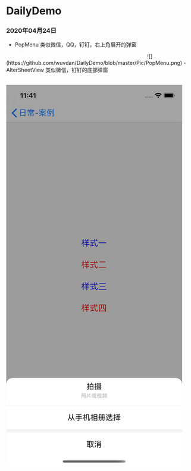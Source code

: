 # DailyDemo

### 2020年04月24日
- PopMenu
类似微信，QQ，钉钉，右上角展开的弹窗
<img scr="https://github.com/wuvdan/DailyDemo/blob/master/Pic/PopMenu.png" width ="375">
![](https://github.com/wuvdan/DailyDemo/blob/master/Pic/PopMenu.png)
- AlterSheetView
类似微信，钉钉的底部弹窗
<img scr="https://github.com/wuvdan/DailyDemo/blob/master/Pic/AlterSheetView.png" width ="375">

![](https://github.com/wuvdan/DailyDemo/blob/master/Pic/AlterSheetView.png)
